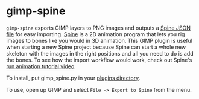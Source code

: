 # gimp-spine

`gimp-spine` exports GIMP layers to PNG images and outputs a [Spine JSON file](http://esotericsoftware.com/spine-json-format) for easy importing. [Spine](http://esotericsoftware.com/) is a 2D animation program that lets you rig images to bones like you would in 3D animation. This GIMP plugin is useful when starting a new Spine project because Spine can start a whole new skeleton with the images in the right positions and all you need to do is add the bones. To see how the import workflow would work, check out Spine's [run animation tutorial video](https://www.youtube.com/watch?v=_3REunBvteU).

To install, put gimp_spine.py in your [plugins directory](http://en.wikibooks.org/wiki/GIMP/Installing_Plugins#Copying_the_plugin_to_the_GIMP_plugin_directory).

To use, open up GIMP and select `File -> Export to Spine` from the menu.


